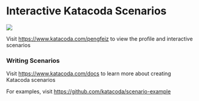 # Interactive Katacoda Scenarios

[![](http://shields.katacoda.com/katacoda/pengfeiz/count.svg)](https://www.katacoda.com/pengfeiz "Get your profile on Katacoda.com")

Visit https://www.katacoda.com/pengfeiz to view the profile and interactive scenarios

### Writing Scenarios
Visit https://www.katacoda.com/docs to learn more about creating Katacoda scenarios

For examples, visit https://github.com/katacoda/scenario-example
